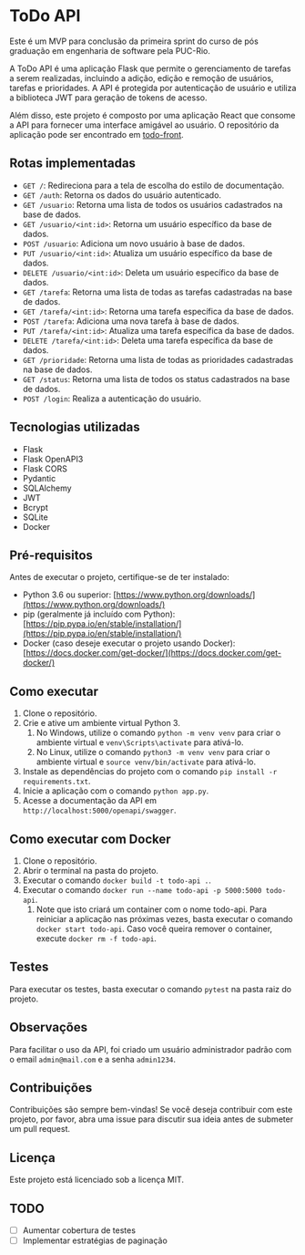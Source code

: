 # ToDo API

Este é um MVP para conclusão da primeira sprint do curso de pós graduação em engenharia de software pela PUC-Rio.

A ToDo API é uma aplicação Flask que permite o gerenciamento de tarefas a serem realizadas, incluindo a adição, edição e remoção de usuários, tarefas e prioridades. A API é protegida por autenticação de usuário e utiliza a biblioteca JWT para geração de tokens de acesso.

Além disso, este projeto é composto por uma aplicação React que consome a API para fornecer uma interface amigável ao usuário. O repositório da aplicação pode ser encontrado em [todo-front](https://github.com/BrunoBasstos/todo-front).

## Rotas implementadas

- `GET /`: Redireciona para a tela de escolha do estilo de documentação.
- `GET /auth`: Retorna os dados do usuário autenticado.
- `GET /usuario`: Retorna uma lista de todos os usuários cadastrados na base de dados.
- `GET /usuario/<int:id>`: Retorna um usuário específico da base de dados.
- `POST /usuario`: Adiciona um novo usuário à base de dados.
- `PUT /usuario/<int:id>`: Atualiza um usuário específico da base de dados.
- `DELETE /usuario/<int:id>`: Deleta um usuário específico da base de dados.
- `GET /tarefa`: Retorna uma lista de todas as tarefas cadastradas na base de dados.
- `GET /tarefa/<int:id>`: Retorna uma tarefa específica da base de dados.
- `POST /tarefa`: Adiciona uma nova tarefa à base de dados.
- `PUT /tarefa/<int:id>`: Atualiza uma tarefa específica da base de dados.
- `DELETE /tarefa/<int:id>`: Deleta uma tarefa específica da base de dados.
- `GET /prioridade`: Retorna uma lista de todas as prioridades cadastradas na base de dados.
- `GET /status`: Retorna uma lista de todos os status cadastrados na base de dados.
- `POST /login`: Realiza a autenticação do usuário.

## Tecnologias utilizadas

- Flask
- Flask OpenAPI3
- Flask CORS
- Pydantic
- SQLAlchemy
- JWT
- Bcrypt
- SQLite
- Docker

## Pré-requisitos

Antes de executar o projeto, certifique-se de ter instalado:

- Python 3.6 ou superior: [https://www.python.org/downloads/](https://www.python.org/downloads/)
- pip (geralmente já incluído com Python): [https://pip.pypa.io/en/stable/installation/](https://pip.pypa.io/en/stable/installation/)
- Docker (caso deseje executar o projeto usando Docker): [https://docs.docker.com/get-docker/](https://docs.docker.com/get-docker/)

## Como executar

1. Clone o repositório.
2. Crie e ative um ambiente virtual Python 3.
    1. No Windows, utilize o comando `python -m venv venv` para criar o ambiente virtual e `venv\Scripts\activate` para ativá-lo.
    2. No Linux, utilize o comando `python3 -m venv venv` para criar o ambiente virtual e `source venv/bin/activate` para ativá-lo.
3. Instale as dependências do projeto com o comando `pip install -r requirements.txt`.
4. Inicie a aplicação com o comando `python app.py`.
5. Acesse a documentação da API em `http://localhost:5000/openapi/swagger`.

## Como executar com Docker

1. Clone o repositório.
2. Abrir o terminal na pasta do projeto.
3. Executar o comando `docker build -t todo-api .`.
4. Executar o comando `docker run --name todo-api -p 5000:5000 todo-api`.
    1. Note que isto criará um container com o nome todo-api. Para reiniciar a aplicação nas próximas vezes, basta executar o comando `docker start todo-api`. Caso você queira remover o container, execute `docker rm -f todo-api`.

## Testes

Para executar os testes, basta executar o comando `pytest` na pasta raiz do projeto.

## Observações

Para facilitar o uso da API, foi criado um usuário administrador padrão com o email `admin@mail.com` e a senha `admin1234`.

## Contribuições

Contribuições são sempre bem-vindas! Se você deseja contribuir com este projeto, por favor, abra uma issue para discutir
sua ideia antes de submeter um pull request.

## Licença

Este projeto está licenciado sob a licença MIT.

## TODO
- [ ] Aumentar cobertura de testes
- [ ] Implementar estratégias de paginação
